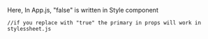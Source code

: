 Here,
    In App.js, "false" is written in Style component 
    
    //if you replace with "true" the primary in props will work in stylessheet.js
